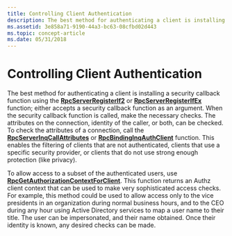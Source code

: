 ```yaml
---
title: Controlling Client Authentication
description: The best method for authenticating a client is installing a security callback function using the RpcServerRegisterIf2 or RpcServerRegisterIfEx function; either accepts a security callback function as an argument.
ms.assetid: 3e858a71-9190-44a3-bc63-08cfbd02d443
ms.topic: concept-article
ms.date: 05/31/2018
---
```


# Controlling Client Authentication

The best method for authenticating a client is installing a security callback function using the [**RpcServerRegisterIf2**](/windows/desktop/api/Rpcdce/nf-rpcdce-rpcserverregisterif2) or [**RpcServerRegisterIfEx**](/windows/desktop/api/Rpcdce/nf-rpcdce-rpcserverregisterifex) function; either accepts a security callback function as an argument. When the security callback function is called, make the necessary checks. The attributes on the connection, identity of the caller, or both, can be checked. To check the attributes of a connection, call the [**RpcServerInqCallAttributes**](/windows/desktop/api/Rpcasync/nf-rpcasync-rpcserverinqcallattributesa) or [**RpcBindingInqAuthClient**](/windows/desktop/api/Rpcdce/nf-rpcdce-rpcbindinginqauthclient) function. This enables the filtering of clients that are not authenticated, clients that use a specific security provider, or clients that do not use strong enough protection (like privacy).

To allow access to a subset of the authenticated users, use [**RpcGetAuthorizationContextForClient**](/windows/desktop/api/Rpcasync/nf-rpcasync-rpcgetauthorizationcontextforclient). This function returns an Authz client context that can be used to make very sophisticated access checks. For example, this method could be used to allow access only to the vice presidents in an organization during normal business hours, and to the CEO during any hour using Active Directory services to map a user name to their title. The user can be impersonated, and their name obtained. Once their identity is known, any desired checks can be made.

 

 




